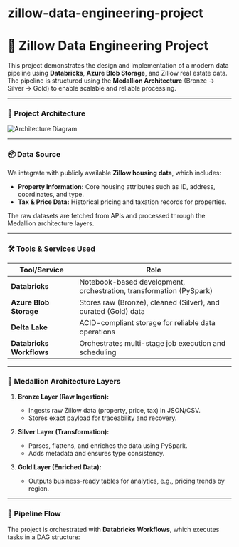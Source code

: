 # zillow-data-engineering-project

# 🏡 Zillow Data Engineering Project

This project demonstrates the design and implementation of a modern data pipeline using **Databricks**, **Azure Blob Storage**, and Zillow real estate data. The pipeline is structured using the **Medallion Architecture** (Bronze → Silver → Gold) to enable scalable and reliable processing.

---

### 📌 Project Architecture

![Architecture Diagram](https://github.com/Mockbee/zillow-de-project/blob/main/Zillow%20DE%20Architecture%20Diagram.png)

---

### 📦 Data Source

We integrate with publicly available **Zillow housing data**, which includes:

- **Property Information:** Core housing attributes such as ID, address, coordinates, and type.
- **Tax & Price Data:** Historical pricing and taxation records for properties.

The raw datasets are fetched from APIs and processed through the Medallion architecture layers.

---

### 🛠️ Tools & Services Used

| Tool/Service         | Role                                                                 |
|----------------------|----------------------------------------------------------------------|
| **Databricks**       | Notebook-based development, orchestration, transformation (PySpark) |
| **Azure Blob Storage** | Stores raw (Bronze), cleaned (Silver), and curated (Gold) data       |
| **Delta Lake**       | ACID-compliant storage for reliable data operations                 |
| **Databricks Workflows** | Orchestrates multi-stage job execution and scheduling            |

---

### 🧱 Medallion Architecture Layers

1. **Bronze Layer (Raw Ingestion):**
   - Ingests raw Zillow data (property, price, tax) in JSON/CSV.
   - Stores exact payload for traceability and recovery.

2. **Silver Layer (Transformation):**
   - Parses, flattens, and enriches the data using PySpark.
   - Adds metadata and ensures type consistency.

3. **Gold Layer (Enriched Data):**
   - Outputs business-ready tables for analytics, e.g., pricing trends by region.

---

### 🔁 Pipeline Flow

The project is orchestrated with **Databricks Workflows**, which executes tasks in a DAG structure:

